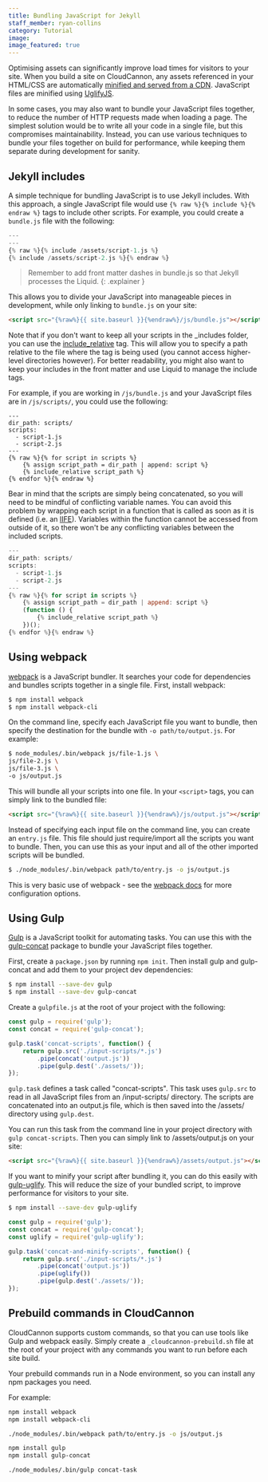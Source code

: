 ```yaml
---
title: Bundling JavaScript for Jekyll
staff_member: ryan-collins
category: Tutorial
image:
image_featured: true
---
```

Optimising assets can significantly improve load times for visitors to your site. When you build a site on CloudCannon, any assets referenced in your HTML/CSS are automatically [minified and served from a CDN](https://docs.cloudcannon.com/builds/optimisations/). JavaScript files are minified using [UglifyJS](https://www.npmjs.com/package/uglify-js).

In some cases, you may also want to bundle your JavaScript files together, to reduce the number of HTTP requests made when loading a page. The simplest solution would be to write all your code in a single file, but this compromises maintainability. Instead, you can use various techniques to bundle your files together on build for performance, while keeping them separate during development for sanity.

## Jekyll includes

A simple technique for bundling JavaScript is to use Jekyll includes. With this approach, a single JavaScript file would use `{% raw %}{% include %}{% endraw %}` tags to include other scripts. For example, you could create a `bundle.js` file with the following:

```js
---
---
{% raw %}{% include /assets/script-1.js %}
{% include /assets/script-2.js %}{% endraw %}
```

> Remember to add front matter dashes in bundle.js so that Jekyll processes the Liquid.
{: .explainer }

This allows you to divide your JavaScript into manageable pieces in development, while only linking to `bundle.js` on your site: 

```html
<script src="{%raw%}{{ site.baseurl }}{%endraw%}/js/bundle.js"></script>
```

Note that if you don't want to keep all your scripts in the _includes folder, you can use the [include_relative](https://jekyllrb.com/docs/includes/#including-files-relative-to-another-file) tag. This will allow you to specify a path relative to the file where the tag is being used (you cannot access higher-level directories however). For better readability, you might also want to keep your includes in the front matter and use Liquid to manage the include tags. 

For example, if you are working in `/js/bundle.js` and your JavaScript files are in `/js/scripts/`, you could use the following:

```
---
dir_path: scripts/
scripts:
  - script-1.js
  - script-2.js
---
{% raw %}{% for script in scripts %}
    {% assign script_path = dir_path | append: script %}
    {% include_relative script_path %}
{% endfor %}{% endraw %}
```

Bear in mind that the scripts are simply being concatenated, so you will need to be mindful of conflicting variable names. You can avoid this problem by wrapping each script in a function that is called as soon as it is defined (i.e. an [IIFE](https://developer.mozilla.org/en-US/docs/Glossary/IIFE)). Variables within the function cannot be accessed from outside of it, so there won't be any conflicting variables between the included scripts.

```js
---
dir_path: scripts/
scripts:
  - script-1.js
  - script-2.js
---
{% raw %}{% for script in scripts %}
    {% assign script_path = dir_path | append: script %}
    (function () {
        {% include_relative script_path %}
    })();
{% endfor %}{% endraw %}
```

## Using webpack

[webpack](https://webpack.js.org/) is a JavaScript bundler. It searches your code for dependencies and bundles scripts together in a single file. First, install webpack:

```sh
$ npm install webpack
$ npm install webpack-cli
```

On the command line, specify each JavaScript file you want to bundle, then specify the destination for the bundle with `-o path/to/output.js`. For example:

```sh
$ node_modules/.bin/webpack js/file-1.js \
js/file-2.js \
js/file-3.js \
-o js/output.js
```

This will bundle all your scripts into one file. In your `<script>` tags, you can simply link to the bundled file:

```html
<script src="{%raw%}{{ site.baseurl }}{%endraw%}/js/output.js"></script>
```

Instead of specifying each input file on the command line, you can create an `entry.js` file. This file should just require/import all the scripts you want to bundle. Then, you can use this as your input and all of the other imported scripts will be bundled.

```sh
$ ./node_modules/.bin/webpack path/to/entry.js -o js/output.js
```

This is very basic use of webpack - see the [webpack docs](https://webpack.js.org/guides/getting-started/#using-a-configuration) for more configuration options.

## Using Gulp

[Gulp](https://gulpjs.com/) is a JavaScript toolkit for automating tasks. You can use this with the [gulp-concat](https://www.npmjs.com/package/gulp-concat) package to bundle your JavaScript files together.

First, create a `package.json` by running `npm init`. Then install gulp and gulp-concat and add them to your project dev dependencies:

```sh
$ npm install --save-dev gulp
$ npm install --save-dev gulp-concat
```

Create a `gulpfile.js` at the root of your project with the following:

```js
const gulp = require('gulp');
const concat = require('gulp-concat');

gulp.task('concat-scripts', function() {
    return gulp.src('./input-scripts/*.js')
        .pipe(concat('output.js'))
        .pipe(gulp.dest('./assets/'));
});
```

`gulp.task` defines a task called "concat-scripts". This task uses `gulp.src` to read in all JavaScript files from an /input-scripts/ directory. The scripts are concatenated into an output.js file, which is then saved into the /assets/ directory using `gulp.dest`.

You can run this task from the command line in your project directory with `gulp concat-scripts`. Then you can simply link to /assets/output.js on your site:

```html
<script src="{%raw%}{{ site.baseurl }}{%endraw%}/assets/output.js"></script>
```

If you want to minify your script after bundling it, you can do this easily with [gulp-uglify](https://www.npmjs.com/package/gulp-uglify). This will reduce the size of your bundled script, to improve performance for visitors to your site.

```sh
$ npm install --save-dev gulp-uglify
```

```js
const gulp = require('gulp');
const concat = require('gulp-concat');
const uglify = require('gulp-uglify');

gulp.task('concat-and-minify-scripts', function() {
    return gulp.src('./input-scripts/*.js')
        .pipe(concat('output.js'))
        .pipe(uglify())
        .pipe(gulp.dest('./assets/'));
});
```

## Prebuild commands in CloudCannon

CloudCannon supports custom commands, so that you can use tools like Gulp and webpack easily. Simply create a `_cloudcannon-prebuild.sh` file at the root of your project with any commands you want to run before each site build.

Your prebuild commands run in a Node environment, so you can install any npm packages you need.

For example:

```sh
npm install webpack
npm install webpack-cli

./node_modules/.bin/webpack path/to/entry.js -o js/output.js
```

```sh
npm install gulp
npm install gulp-concat

./node_modules/.bin/gulp concat-task
```